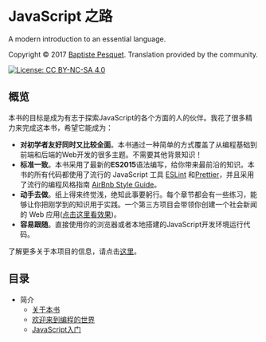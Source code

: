 # JavaScript 之路

A modern introduction to an essential language.

Copyright © 2017 [Baptiste Pesquet](http://bpesquet.com). Translation provided by the community.

[![License: CC BY-NC-SA 4.0](https://img.shields.io/badge/License-CC%20BY--NC--SA%204.0-blue.svg)](LICENSE)

## 概览

本书的目标是成为有志于探索JavaScript的各个方面的人的伙伴。我花了很多精力来完成这本书，希望它能成为：

* **对初学者友好同时又比较全面**。本书通过一种简单的方式覆盖了从编程基础到前端和后端的Web开发的很多主题。不需要其他背景知识！
* **标准一致**。本书采用了最新的**ES2015**语法编写，给你带来最前沿的知识。本书的所有代码都使用了流行的 JavaScript 工具 [ESLint](http://eslint.org) 和[Prettier](https://github.com/prettier/prettier)，并且采用了流行的编程风格指南 [AirBnb Style Guide](https://github.com/airbnb/javascript)。
* **动手去做**。纸上得来终觉浅，绝知此事要躬行。每个章节都会有一些练习，能够让你把刚学到的知识用于实践。一个第三方项目会带领你创建一个社会新闻的 Web
 应用([点击这里看效果](https://thejsway-publink.herokuapp.com))。
* **容易跟随**。直接使用你的浏览器或者本地搭建的JavaScript开发环境运行代码。

了解更多关于本项目的信息，请点击[这里](https://medium.com/@bpesquet/walk-this-javascript-way-e9c45ab5b696#.fmmywlb2e)。

## 目录

* 简介
  * [关于本书](manuscript/intro01.md)
  * [欢迎来到编程的世界](manuscript/intro02.md)
  * [JavaScript入门](manuscript/intro03.md)


